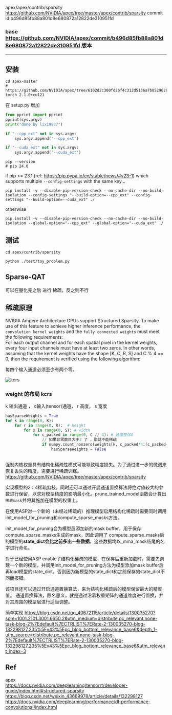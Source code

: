 apex/apex/contrib/sparsity     
https://github.com/NVIDIA/apex/tree/master/apex/contrib/sparsity    commit id:b496d85fb88a801d8e680872a12822de310951fd     
### base https://github.com/NVIDIA/apex/commit/b496d85fb88a801d8e680872a12822de310951fd  版本    

-------------------------------
## 安装  
```
cd apex-master
# https://github.com/NVIDIA/apex/tree/6102d2c300fd26f4c312d5136a7b85296286c7a3    torch 2.1.0+cu121
```

在 setup.py 增加
```py
from pprint import pprint 
pprint(sys.argv)
print("done by lix19937")

if "--cpp_ext" not in sys.argv: 
    sys.argv.append('--cpp_ext')

if "--cuda_ext" not in sys.argv: 
    sys.argv.append('--cuda_ext')
```
```
pip --version
# pip 24.0   
```
if pip >= 23.1 (ref: https://pip.pypa.io/en/stable/news/#v23-1) which supports multiple `--config-settings` with the same key...     
```
pip install -v --disable-pip-version-check --no-cache-dir --no-build-isolation --config-settings "--build-option=--cpp_ext" --config-settings "--build-option=--cuda_ext" ./
```
otherwise     
```
pip install -v --disable-pip-version-check --no-cache-dir --no-build-isolation --global-option="--cpp_ext" --global-option="--cuda_ext" ./
```

## 测试   
```
cd apex/contrib/sparsity  

python ./test/toy_problem.py
```

## Sparse-QAT   
可以在量化完之后 进行 稀疏，反之则不行      
 

## 稀疏原理    

NVIDIA Ampere Architecture GPUs support Structured Sparsity. To make use of this feature to achieve higher inference performance, the `convolution kernel weights` and the `fully connected weights` must meet the following requirements:     
For each output channel and for each spatial pixel in the kernel weights, every four input channels must have at least two zeros. In other words, assuming that the kernel weights have the shape [K, C, R, S] and C % 4 == 0, then the requirement is verified using the following algorithm:     

每四个输入通道必须至少有两个零。   

![kcrs](https://github.com/lix19937/tensorrt-insight/assets/38753233/ec85a73c-c704-4f30-ae78-6122a90c7991)

### weight 的布局 kcrs   
k 输出通道 ， c输入(tensor)通道， r 高度， s 宽度        
```py
hasSparseWeights = True
for k in range(0, K):
    for r in range(0, R):  # height  
        for s in range(0, S): # width  
            for c_packed in range(0, C // 4): # 通道整除4  
                // 如果非零数目大于2 了 ，那就不能稀疏  
                if numpy.count_nonzero(weights[k, c_packed*4:(c_packed+1)*4, r, s]) > 2 :
                    hasSparseWeights = False
                    
```
强制内核权重具有结构化稀疏性模式可能导致精度损失。为了通过进一步的微调来恢复丢失的精度，需要进行稀疏训练。  https://github.com/NVIDIA/apex/tree/master/apex/contrib/sparsity     


实现模型的2：4稀疏剪枝，同时还可以通过开启通道置换算法将绝对值较大的参数进行保留，以求对模型精度的影响最小化。prune_trained_model函数会计算出`稀疏mask`并将其施加在模型的权重上。

在使用ASP对一个新的（未经过稀疏的）推理模型启用结构化稀疏时需要同时调用init_model_for_pruning和compute_sparse_masks方法。  

init_model_for_pruning会为模型层添加新的mask buffer，用于保存compute_sparse_masks生成的mask，因此调用了 compute_sparse_masks后的模型的**state_dict会比之前多出一些数据**，这些数据均以_mma_mask结尾的名字进行命名。       

对于已经使用ASP enable了结构化稀疏的模型，在保存后重新加载时，需要先创建一个新的模型，并调用init_model_for_pruning方法为模型添加mask buffer后再load模型的state_dict，否则因为新模型的state_dict和之前保存的state_dict不同而报错。


该项目还可以通过开启通道置换算法，来为结构化稀疏后的模型保留最大的精度值。
通道置换算法，顾名思义，就是通过沿着权重矩阵的通道维度进行置换，并对其周围的模型层进行适当调整。


 
简单实现 https://blog.csdn.net/qq_40672115/article/details/130035270?spm=1001.2101.3001.6650.2&utm_medium=distribute.pc_relevant.none-task-blog-2%7Edefault%7ECTRLIST%7ERate-2-130035270-blog-132298127.235%5Ev43%5Epc_blog_bottom_relevance_base6&depth_1-utm_source=distribute.pc_relevant.none-task-blog-2%7Edefault%7ECTRLIST%7ERate-2-130035270-blog-132298127.235%5Ev43%5Epc_blog_bottom_relevance_base6&utm_relevant_index=3

## Ref   
apex   
https://docs.nvidia.com/deeplearning/tensorrt/developer-guide/index.html#structured-sparsity    
https://blog.csdn.net/weixin_43669978/article/details/132298127   
https://docs.nvidia.com/deeplearning/performance/dl-performance-convolutional/index.html   
